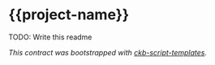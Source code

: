 # {{project-name}}

TODO: Write this readme

*This contract was bootstrapped with [ckb-script-templates].*

[ckb-script-templates]: https://github.com/cryptape/ckb-script-templates
